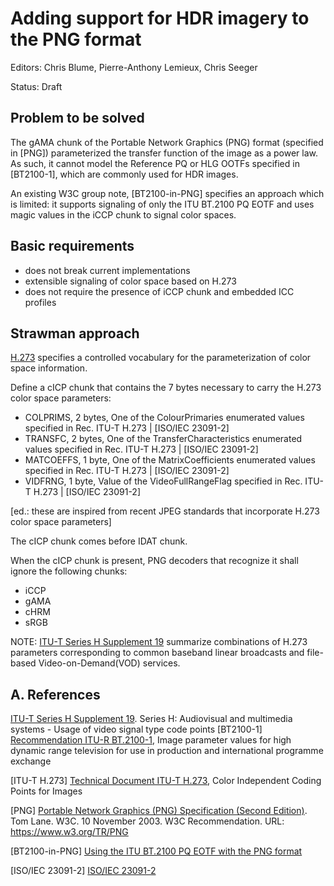 # Adding support for HDR imagery to the PNG format
Editors: Chris Blume, Pierre-Anthony Lemieux, Chris Seeger

Status: Draft

## Problem to be solved
The gAMA chunk of the Portable Network Graphics (PNG) format (specified in [PNG]) parameterized the transfer function of the image as a power law. As such, it cannot model the Reference PQ or HLG OOTFs specified in [BT2100-1], which are commonly used for HDR images.

An existing W3C group note, [BT2100-in-PNG]  specifies an approach which is limited: it supports signaling of only the ITU BT.2100 PQ EOTF and uses magic values in the iCCP chunk to signal color spaces.

## Basic requirements
* does not break current implementations
* extensible signaling of color space based on H.273
* does not require the presence of iCCP chunk and embedded ICC profiles

## Strawman approach
[H.273](https://www.itu.int/rec/T-REC-H.273/en) specifies a controlled vocabulary for the parameterization of
color space information.

Define a cICP chunk that contains the 7 bytes necessary to carry the
H.273 color space parameters:

* COLPRIMS, 2 bytes, One of the ColourPrimaries enumerated values specified in Rec. ITU-T H.273 | [ISO/IEC 23091-2]
* TRANSFC, 2 bytes, One of the TransferCharacteristics enumerated values specified in Rec. ITU-T H.273 | [ISO/IEC 23091-2]
* MATCOEFFS, 1 byte, One of the MatrixCoefficients enumerated values specified in Rec. ITU-T H.273 | [ISO/IEC 23091-2]
* VIDFRNG, 1 byte, Value of the VideoFullRangeFlag specified in Rec. ITU-T H.273 | [ISO/IEC 23091-2]

[ed.: these are inspired from recent JPEG standards that incorporate
H.273 color space parameters]

The cICP chunk comes before IDAT chunk.

When the cICP chunk is present, PNG decoders that recognize it shall ignore the following chunks:
- iCCP
- gAMA 
- cHRM 
- sRGB 

NOTE: [ITU-T Series H Supplement 19](https://www.itu.int/rec/T-REC-H.Sup19-201910-I) summarize combinations of H.273 parameters corresponding to common baseband linear broadcasts and file-based Video-on-Demand(VOD) services.


## A. References

[ITU-T Series H Supplement 19](https://www.itu.int/rec/T-REC-H.Sup19-201910-I). Series H: Audiovisual and multimedia systems - Usage of video signal type code points
[BT2100-1]
[Recommendation ITU-R BT.2100-1](https://www.itu.int/rec/R-REC-BT.2100), Image parameter values for high dynamic range television for use in production and international programme exchange

[ITU-T H.273]
[Technical Document ITU-T H.273](https://www.itu.int/rec/T-REC-H.273/en), Color Independent Coding Points for Images

[PNG]
[Portable Network Graphics (PNG) Specification (Second Edition)](https://www.w3.org/TR/PNG/). Tom Lane. W3C. 10 November 2003. W3C Recommendation. URL: https://www.w3.org/TR/PNG

[BT2100-in-PNG]
[Using the ITU BT.2100 PQ EOTF with the PNG format](https://www.w3.org/TR/png-hdr-pq/)

[ISO/IEC 23091-2]
[ISO/IEC 23091-2](https://www.iso.org/standard/81546.html)
